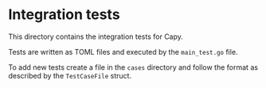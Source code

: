 # Integration tests

This directory contains the integration tests for Capy.

Tests are written as TOML files and executed by the `main_test.go` file.

To add new tests create a file in the `cases` directory and follow the format as described by the `TestCaseFile` struct.
